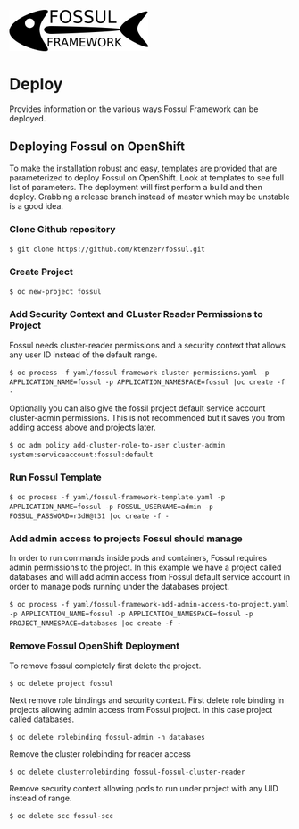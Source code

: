![](images/fossul_logo.png)
# Deploy
Provides information on the various ways Fossul Framework can be deployed.

## Deploying Fossul on OpenShift
To make the installation robust and easy, templates are provided that are parameterized to deploy Fossul on OpenShift. Look at templates to see full list of parameters.
The deployment will first perform a build and then deploy. Grabbing a release branch instead of master which may be unstable is a good idea.

### Clone Github repository
```$ git clone https://github.com/ktenzer/fossul.git```

### Create Project
```$ oc new-project fossul```

### Add Security Context and CLuster Reader Permissions to Project
Fossul needs cluster-reader permissions and a security context that allows any user ID instead of the default range.

```$ oc process -f yaml/fossul-framework-cluster-permissions.yaml -p APPLICATION_NAME=fossul -p APPLICATION_NAMESPACE=fossul |oc create -f -```

Optionally you can also give the fossil project default service account cluster-admin permissions. This is not recommended but it saves you from adding access above and projects later.

```$ oc adm policy add-cluster-role-to-user cluster-admin system:serviceaccount:fossul:default```

### Run Fossul Template
```$ oc process -f yaml/fossul-framework-template.yaml -p APPLICATION_NAME=fossul -p FOSSUL_USERNAME=admin -p FOSSUL_PASSWORD=r3dH@t31 |oc create -f -```

### Add admin access to projects Fossul should manage
In order to run commands inside pods and containers, Fossul requires admin permissions to the project. In this example we have a project called databases and will add admin access from Fossul
default service account in order to manage pods running under the databases project.

```$ oc process -f yaml/fossul-framework-add-admin-access-to-project.yaml -p APPLICATION_NAME=fossul -p APPLICATION_NAMESPACE=fossul -p PROJECT_NAMESPACE=databases |oc create -f -```

### Remove Fossul OpenShift Deployment
To remove fossul completely first delete the project.

```$ oc delete project fossul```

Next remove role bindings and security context. First delete role binding in projects allowing admin access from Fossul project. In this case project called databases.

```$ oc delete rolebinding fossul-admin -n databases```

Remove the cluster rolebinding for reader access

```$ oc delete clusterrolebinding fossul-fossul-cluster-reader```

Remove security context allowing pods to run under project with any UID instead of range.

```$ oc delete scc fossul-scc```